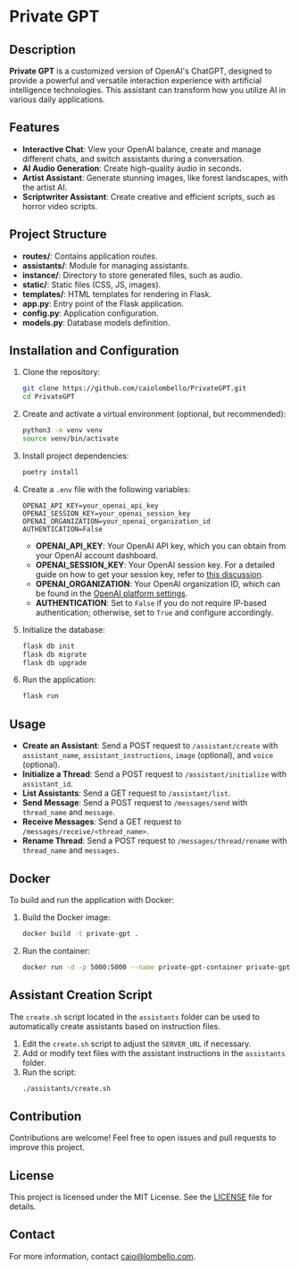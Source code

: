 # Private GPT

## Description
**Private GPT** is a customized version of OpenAI's ChatGPT, designed to provide a powerful and versatile interaction experience with artificial intelligence technologies. This assistant can transform how you utilize AI in various daily applications.

## Features
- **Interactive Chat**: View your OpenAI balance, create and manage different chats, and switch assistants during a conversation.
- **AI Audio Generation**: Create high-quality audio in seconds.
- **Artist Assistant**: Generate stunning images, like forest landscapes, with the artist AI.
- **Scriptwriter Assistant**: Create creative and efficient scripts, such as horror video scripts.

## Project Structure
- **routes/**: Contains application routes.
- **assistants/**: Module for managing assistants.
- **instance/**: Directory to store generated files, such as audio.
- **static/**: Static files (CSS, JS, images).
- **templates/**: HTML templates for rendering in Flask.
- **app.py**: Entry point of the Flask application.
- **config.py**: Application configuration.
- **models.py**: Database models definition.

## Installation and Configuration
1. Clone the repository:
    ```sh
    git clone https://github.com/caiolombello/PrivateGPT.git
    cd PrivateGPT
    ```

2. Create and activate a virtual environment (optional, but recommended):
    ```sh
    python3 -m venv venv
    source venv/bin/activate
    ```

3. Install project dependencies:
    ```sh
    poetry install
    ```

4. Create a `.env` file with the following variables:
    ```env
    OPENAI_API_KEY=your_openai_api_key
    OPENAI_SESSION_KEY=your_openai_session_key
    OPENAI_ORGANIZATION=your_openai_organization_id
    AUTHENTICATION=False
    ```

    - **OPENAI_API_KEY**: Your OpenAI API key, which you can obtain from your OpenAI account dashboard.
    - **OPENAI_SESSION_KEY**: Your OpenAI session key. For a detailed guide on how to get your session key, refer to [this discussion](https://github.com/ChatGPTNextWeb/ChatGPT-Next-Web/discussions/2936).
    - **OPENAI_ORGANIZATION**: Your OpenAI organization ID, which can be found in the [OpenAI platform settings](https://platform.openai.com/settings/organization/general).
    - **AUTHENTICATION**: Set to `False` if you do not require IP-based authentication; otherwise, set to `True` and configure accordingly.

5. Initialize the database:
    ```sh
    flask db init
    flask db migrate
    flask db upgrade
    ```

6. Run the application:
    ```sh
    flask run
    ```

## Usage
- **Create an Assistant**: Send a POST request to `/assistant/create` with `assistant_name`, `assistant_instructions`, `image` (optional), and `voice` (optional).
- **Initialize a Thread**: Send a POST request to `/assistant/initialize` with `assistant_id`.
- **List Assistants**: Send a GET request to `/assistant/list`.
- **Send Message**: Send a POST request to `/messages/send` with `thread_name` and `message`.
- **Receive Messages**: Send a GET request to `/messages/receive/<thread_name>`.
- **Rename Thread**: Send a POST request to `/messages/thread/rename` with `thread_name` and `messages`.

## Docker
To build and run the application with Docker:

1. Build the Docker image:
    ```sh
    docker build -t private-gpt .
    ```

2. Run the container:
    ```sh
    docker run -d -p 5000:5000 --name private-gpt-container private-gpt
    ```

## Assistant Creation Script
The `create.sh` script located in the `assistants` folder can be used to automatically create assistants based on instruction files.

1. Edit the `create.sh` script to adjust the `SERVER_URL` if necessary.
2. Add or modify text files with the assistant instructions in the `assistants` folder.
3. Run the script:
    ```sh
    ./assistants/create.sh
    ```

## Contribution
Contributions are welcome! Feel free to open issues and pull requests to improve this project.

## License
This project is licensed under the MIT License. See the [LICENSE](LICENSE) file for details.

## Contact
For more information, contact [caio@lombello.com](mailto:caio@lombello.com).
